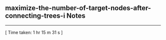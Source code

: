 <h2>maximize-the-number-of-target-nodes-after-connecting-trees-i Notes</h2><hr>[ Time taken: 1 hr 15 m 31 s ]